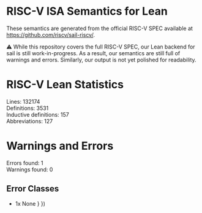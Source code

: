# RISC-V ISA Semantics for Lean

These semantics are generated from the official RISC-V SPEC available at
https://github.com/riscv/sail-riscv/.

⚠️ While this repository covers the full RISC-V SPEC, our Lean backend for sail
is still work-in-progress. As a result, our semantics are still full of warnings
and errors. Similarly, our output is not yet polished for readability.
# RISC-V Lean Statistics

Lines: 132174  
Definitions: 3531  
Inductive definitions: 157  
Abbreviations: 127  

# Warnings and Errors

Errors found: 1  
Warnings found: 0  

## Error Classes

- 1x None } })
